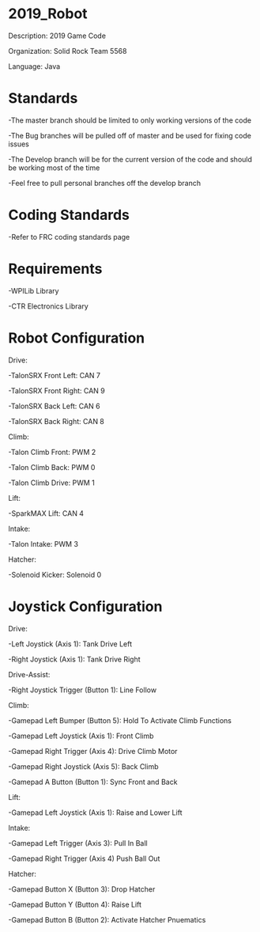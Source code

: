 # 2019_Robot
Description: 2019 Game Code

Organization: Solid Rock Team 5568

Language: Java

# Standards
-The master branch should be limited to only working versions of the code

-The Bug branches will be pulled off of master and be used for fixing code issues

-The Develop branch will be for the current version of the code and should be working most of the time

-Feel free to pull personal branches off the develop branch

# Coding Standards
-Refer to FRC coding standards page

# Requirements
-WPILib Library

-CTR Electronics Library

# Robot Configuration

Drive:

-TalonSRX Front Left: CAN 7

-TalonSRX Front Right: CAN 9

-TalonSRX Back Left: CAN 6

-TalonSRX Back Right: CAN 8

Climb:

-Talon Climb Front: PWM 2

-Talon Climb Back: PWM 0

-Talon Climb Drive: PWM 1

Lift:

-SparkMAX Lift: CAN 4

Intake:

-Talon Intake: PWM 3

Hatcher:

-Solenoid Kicker: Solenoid 0

# Joystick Configuration
Drive:

-Left Joystick (Axis 1): Tank Drive Left

-Right Joystick (Axis 1): Tank Drive Right

Drive-Assist:

-Right Joystick Trigger (Button 1): Line Follow

Climb:

-Gamepad Left Bumper (Button 5): Hold To Activate Climb Functions

-Gamepad Left Joystick (Axis 1): Front Climb

-Gamepad Right Trigger (Axis 4): Drive Climb Motor

-Gamepad Right Joystick (Axis 5): Back Climb

-Gamepad A Button (Button 1): Sync Front and Back

Lift:

-Gamepad Left Joystick (Axis 1): Raise and Lower Lift

Intake:

-Gamepad Left Trigger (Axis 3): Pull In Ball

-Gamepad Right Trigger (Axis 4) Push Ball Out

Hatcher:

-Gamepad Button X (Button 3): Drop Hatcher

-Gamepad Button Y (Button 4): Raise Lift

-Gamepad Button B (Button 2): Activate Hatcher Pnuematics
